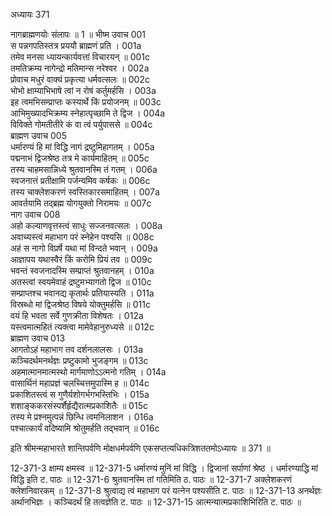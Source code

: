 अध्यायः 371

नागब्राह्मणयोः संलापः ॥ 1 ॥
भीष्म उवाच 	001  
स पन्नगपतिस्तत्र प्रययौ ब्राह्मणं प्रति ।	001a  
तमेव मनसा ध्यायन्कार्यवत्तां विचारयन् ॥	001c  
तमतिक्रम्य नागेन्द्रो मतिमान्स नरेश्वर ।	002a  
प्रोवाच मधुरं वाक्यं प्रकृत्या धर्मवत्सलः ॥	002c  
भोभो क्षाम्याभिभाषे त्वां न रोषं कर्तुमर्हसि ।	003a  
इह त्वमभिसम्प्राप्तः कस्यार्थे किं प्रयोजनम् ॥	003c  
आभिमुख्यादभिक्रम्य स्नेहात्पृच्छामि ते द्विज ।	004a  
विविक्ते गोमतीतीरे कं वा त्वं पर्युपाससे ॥	004c  
ब्राह्मण उवाच 	005  
धर्मारण्यं हि मां विद्धि नागं द्रष्टुमिहागतम् ।	005a  
पद्मनाभं द्विजश्रेष्ठ तत्र मे कार्यमाहितम् ॥	005c  
तस्य चाहमसान्निध्ये श्रुतवानस्मि तं गतम् ।	006a  
स्वजनात्तं प्रतीक्षामि पर्जन्यमिव कर्षकः ॥	006c  
तस्य चाक्लेशकरणं स्वस्तिकारसमाहितम् ।	007a  
आवर्तयामि तद्ब्रह्म योगयुक्तो निरामयः ॥	007c  
नाग उवाच 	008  
अहो कल्याणवृत्तस्त्वं साधुः सज्जनवत्सलः ।	008a  
अवाच्यस्त्वं महाभाग परं स्नेहेन पश्यसि ॥	008c  
अहं स नागो विप्रर्षे यथा मां विन्दते भवान् ।	009a  
आज्ञापय यथास्वैरं किं करोमि प्रियं तव ॥	009c  
भवन्तं स्वजनादस्मि सम्प्राप्तं श्रुतवानहम् ।	010a  
अतस्त्वां स्वयमेवाहं द्रष्टुमभ्यागतो द्विज ॥	010c  
सम्प्राप्तश्च भवानद्य कृतार्थः प्रतियास्यति ।	011a  
विस्रब्धो मां द्विजश्रेष्ठ विषये योक्तुमर्हसि ॥	011c  
वयं हि भवता सर्वे गुणक्रीता विशेषतः ।	012a  
यस्त्वमात्महितं त्यक्त्वा मामेवेहानुरुध्यसे ॥	012c  
ब्राह्मण उवाच 	013  
आगतोऽहं महाभाग तव दर्शनलालसः ।	013a  
कञ्चिदर्थमनर्थज्ञः प्रष्टुकामो भुजङ्गम ॥	013c  
अहमात्मानमात्मस्थो मार्गमाणोऽऽत्मनो गतिम् ।	014a  
वासार्थिनं महाप्रज्ञं चलच्चित्तमुपास्मि ह ॥	014c  
प्रकाशितस्त्वं स गुणैर्यशोगर्भगभस्तिभिः ।	015a  
शशाङ्ककरसंस्पर्शैर्हृद्यैरात्मप्रकाशितैः ॥	015c  
तस्य मे प्रश्नमुत्पन्नं छिन्धि त्वमनिलाशन ।	016a  
पश्चात्कार्यं वदिष्यामि श्रोतुमर्हति तद्भवान् ॥ 	016c  

इति श्रीमन्महाभारते शान्तिपर्वणि मोक्षधर्मपर्वणि एकसप्तत्यधिकत्रिशततमोऽध्यायः ॥ 371 ॥

12-371-3 क्षाम्य क्षमस्व ॥ 12-371-5 धर्मारण्यं मुनिं मां विद्धि । द्विजानां सर्पाणां श्रेष्ठ । धर्मारण्याद्धि मां विद्धि इति ट. पाठः ॥ 12-371-6 श्रुतवानस्मि तां गतिमिति ठ. पाठः ॥ 12-371-7 अक्लेशकरणं क्लेशनिवारकम् ॥ 12-371-8 श्रुत्वाद्य त्वं महाभाग परं यत्नेन पश्यसीति ट. पाठः ॥ 12-371-13 अनर्थज्ञः अर्थानभिज्ञः । कञ्चिदर्थं हि तत्वज्ञेति ट. पाठः ॥ 12-371-15 आत्मन्यात्मप्रकाशिभिरिति ट. पाठः ॥
